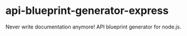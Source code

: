 api-blueprint-generator-express
===============================

Never write documentation anymore! API blueprint generator for node.js.
